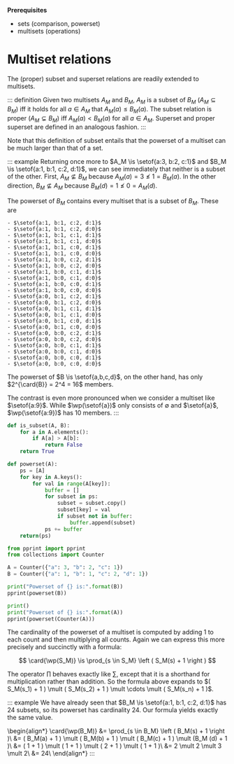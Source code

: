 **Prerequisites**

- sets (comparison, powerset)
- multisets (operations)

# Multiset relations

The (proper) subset and superset relations are readily extended to multisets.

::: definition
    Given two multisets $A_M$ and $B_M$, $A_M$ is a subset of $B_M$ ($A_M \subseteq B_M$) iff it holds for all $a \in A_M$ that $A_M(a) \leq B_M(a)$.
    The subset relation is proper ($A_M \subsetneq B_M$) iff $A_M(a) < B_M(a)$ for all $a \in A_M$.
    Superset and proper superset are defined in an analogous fashion.
:::

Note that this definition of subset entails that the powerset of a multiset can be much larger than that of a set.

::: example
Returning once more to $A_M \is \setof{a:3, b:2, c:1}$ and $B_M \is \setof{a:1, b:1, c:2, d:1}$, we can see immediately that neither is a subset of the other.
First, $A_M \not\subseteq B_M$ because $A_M(a) = 3 \not\leq 1 = B_M(a)$.
In the other direction, $B_M \not\subseteq A_M$ because $B_M(d) = 1 \not\leq 0 = A_M(d)$.

The powerset of $B_M$ contains every multiset that is a subset of $B_M$.
These are

    - $\setof{a:1, b:1, c:2, d:1}$
    - $\setof{a:1, b:1, c:2, d:0}$
    - $\setof{a:1, b:1, c:1, d:1}$
    - $\setof{a:1, b:1, c:1, d:0}$
    - $\setof{a:1, b:1, c:0, d:1}$
    - $\setof{a:1, b:1, c:0, d:0}$
    - $\setof{a:1, b:0, c:2, d:1}$
    - $\setof{a:1, b:0, c:2, d:0}$
    - $\setof{a:1, b:0, c:1, d:1}$
    - $\setof{a:1, b:0, c:1, d:0}$
    - $\setof{a:1, b:0, c:0, d:1}$
    - $\setof{a:1, b:0, c:0, d:0}$
    - $\setof{a:0, b:1, c:2, d:1}$
    - $\setof{a:0, b:1, c:2, d:0}$
    - $\setof{a:0, b:1, c:1, d:1}$
    - $\setof{a:0, b:1, c:1, d:0}$
    - $\setof{a:0, b:1, c:0, d:1}$
    - $\setof{a:0, b:1, c:0, d:0}$
    - $\setof{a:0, b:0, c:2, d:1}$
    - $\setof{a:0, b:0, c:2, d:0}$
    - $\setof{a:0, b:0, c:1, d:1}$
    - $\setof{a:0, b:0, c:1, d:0}$
    - $\setof{a:0, b:0, c:0, d:1}$
    - $\setof{a:0, b:0, c:0, d:0}$

The powerset of $B \is \setof{a,b,c,d}$, on the other hand, has only $2^{\card{B}} = 2^4 = 16$ members.

The contrast is even more pronounced when we consider a multiset like $\setof{a:9}$.
While $\wp(\setof{a})$ only consists of $\emptyset$ and $\setof{a}$, $\wp(\setof{a:9})$ has $10$ members.
:::

```python
def is_subset(A, B):
    for a in A.elements():
        if A[a] > A[b]:
            return False
    return True

def powerset(A):
    ps = [A]
    for key in A.keys():
        for val in range(A[key]):
            buffer = []
            for subset in ps:
                subset = subset.copy()
                subset[key] = val
                if subset not in buffer:
                    buffer.append(subset)
            ps += buffer
    return(ps)

from pprint import pprint
from collections import Counter

A = Counter({"a": 3, "b": 2, "c": 1})
B = Counter({"a": 1, "b": 1, "c": 2, "d": 1})

print("Powerset of {} is:".format(B))
pprint(powerset(B))

print()
print("Powerset of {} is:".format(A))
pprint(powerset(Counter(A)))
```

The cardinality of the powerset of a multiset is computed by adding 1 to each count and then multiplying all counts.
Again we can express this more precisely and succinctly with a formula:

$$
    \card{\wp(S_M)} \is \prod_{s \in S_M} \left ( S_M(s) + 1 \right )
$$

The operator $\prod$ behaves exactly like $\sum$, except that it is a shorthand for multiplication rather than addition.
So the formula above expands to $( S_M(s_1) + 1 ) \mult ( S_M(s_2) + 1 ) \mult \cdots \mult ( S_M(s_n) + 1 )$.

::: example
We have already seen that $B_M \is \setof{a:1, b:1, c:2, d:1}$ has 24 subsets, so its powerset has cardinality 24.
Our formula yields exactly the same value.

\begin{align*}
    \card{\wp(B_M)} &= \prod_{s \in B_M} \left ( B_M(s) + 1 \right )\\
                    &= ( B_M(a) + 1 ) \mult ( B_M(b) + 1 ) \mult ( B_M(c) + 1 ) \mult (B_M (d) + 1 )\\
                    &= ( 1 + 1 ) \mult ( 1 + 1 ) \mult ( 2 + 1 ) \mult ( 1 + 1 )\\
                    &= 2 \mult 2 \mult 3 \mult 2\\
                    &= 24\\
\end{align*}
:::
